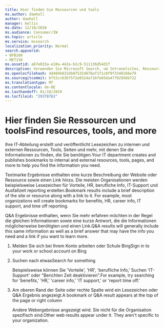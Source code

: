 ```yaml
---
title: Hier finden Sie Ressourcen und tools
ms.author: dawholl
author: dawholl
manager: kellis
ms.date: 12/18/2018
ms.audience: Consumer/IW
ms.topic: article
ms.service: mssearch
localization_priority: Normal
search.appverid:
- BFB160
- MET150
ms.assetid: a67e015a-e10a-442a-b1c9-511136d54d1f
description: Verwenden Sie Microsoft Search, um Intranetsites, Ressourcen, Tools und Links zu internen Informationen zu erhalten.
ms.openlocfilehash: 4d484b832db07532d678af1f1c0f9f3348166e79
ms.sourcegitcommit: bf52cc63b75f2e0324a716fe65da47702956b722
ms.translationtype: MT
ms.contentlocale: de-DE
ms.lasthandoff: 01/18/2019
ms.locfileid: "29378762"
---
```

# <a name="find-resources-tools-and-more"></a><span data-ttu-id="3b32a-103">Hier finden Sie Ressourcen und tools</span><span class="sxs-lookup"><span data-stu-id="3b32a-103">Find resources, tools, and more</span></span>

<span data-ttu-id="3b32a-104">Ihre IT-Abteilung erstellt und veröffentlicht Lesezeichen zu internen und externen Ressourcen, Tools, Seiten und mehr, mit denen Sie die Informationen zu finden, die Sie benötigen.</span><span class="sxs-lookup"><span data-stu-id="3b32a-104">Your IT department creates and publishes bookmarks to internal and external resources, tools, pages, and more to help you find the information you need.</span></span>
  
<span data-ttu-id="3b32a-p101">Textmarke Ergebnisse enthalten eine kurze Beschreibung der Website oder Ressource sowie einen Link hinzu. Die meisten Organisationen werden beispielsweise Lesezeichen für Vorteile, HR, berufliche Info, IT-Support und Ausfallzeit reporting erstellen.</span><span class="sxs-lookup"><span data-stu-id="3b32a-p101">Bookmark results include a brief description of the site or resource along with a link to it. For example, most organizations will create bookmarks for benefits, HR, career info, IT support, and time off reporting.</span></span>
  
<span data-ttu-id="3b32a-107">Q&A Ergebnisse enthalten, wenn Sie mehr erfahren möchten in der Regel die gleichen Informationen sowie eine kurze Antwort, die die Informationen möglicherweise benötigten und einen Link.</span><span class="sxs-lookup"><span data-stu-id="3b32a-107">Q&A results will generally include this same information as well as a brief answer that may have the info you need and a link if you want to learn more.</span></span>
  
1. <span data-ttu-id="3b32a-108">Melden Sie sich bei Ihrem Konto arbeiten oder Schule Bing</span><span class="sxs-lookup"><span data-stu-id="3b32a-108">Sign in to your work or school account on Bing</span></span> 
    
2. <span data-ttu-id="3b32a-109">Suchen nach etwas</span><span class="sxs-lookup"><span data-stu-id="3b32a-109">Search for something</span></span>
    
    <span data-ttu-id="3b32a-110">Beispielsweise können Sie 'Vorteile', 'HR', 'berufliche Info,' Suchen 'IT-Support' oder "Berichten Zeit deaktivieren".</span><span class="sxs-lookup"><span data-stu-id="3b32a-110">For example, try searching for 'benefits,' 'HR,' 'career info,' 'IT support,' or 'report time off.'</span></span>
    
3. <span data-ttu-id="3b32a-111">Am oberen Rand der Seite oder rechte Spalte wird ein Lesezeichen oder Q&A Ergebnis angezeigt.</span><span class="sxs-lookup"><span data-stu-id="3b32a-111">A bookmark or Q&A result appears at the top of the page or right column</span></span>
    
    <span data-ttu-id="3b32a-p102">Andere Webergebnisse angezeigt wird. Sie nicht für die Organisation spezifisch sind.</span><span class="sxs-lookup"><span data-stu-id="3b32a-p102">Other web results appear under it. They aren't specific to your organization.</span></span>

  


